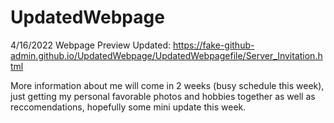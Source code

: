# UpdatedWebpage
4/16/2022
Webpage Preview Updated: https://fake-github-admin.github.io/UpdatedWebpage/UpdatedWebpagefile/Server_Invitation.html


More information about me will come in 2 weeks (busy schedule this week), just getting my personal favorable photos and hobbies together as well as reccomendations, hopefully some mini update this week. 
